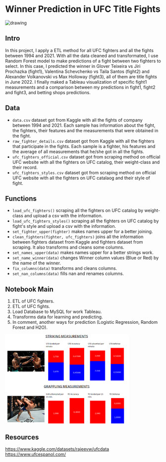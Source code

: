 # Winner Prediction in UFC Title Fights

<img src="https://soaldar.com/wp-content/uploads/2020/05/ultimate-fighting-championship-ufc-logo.png" alt="drawing" width="400"/>

## Intro

In this project, I apply a ETL method for all UFC fighters and all the fights between 1994 and 2021. With all the data cleaned and transformated, I use Random Forest model to make predictions of a fight between two fighters to select. In this case, I predicted the winner in Glover Teixeira vs Jiri Prochazka (fight1), Valentina Schevchenko vs Taila Santos (fight2) and Alexander Volkanovski vs Max Holloway (fight3), all of them are title fights in June 2022. I finally maked a Tableau visualization of specific fight1 measurements and a comparison between my predictions in fight1, fight2 and fight3, and betting shops predictions.

## Data

- `data.csv` dataset got from Kaggle with all the fights of company between 1994 and 2021. Each sample has information about the fight, the fighters, their features and the measurements that were obtained in the fight.
- `raw_fighter_details.csv` dataset got from Kaggle with all the fighters that participate in the fights. Each sample is a fighter, his features and the average of all measurements that he/she got in all the fights.
- `ufc_fighters_official.csv` dataset got from scraping method on official UFC website with all the fighters on UFC catalog, their weight-class and their record.
- `ufc_fighters_styles.csv` dataset got from scraping method on official UFC website with all the fighters on UFC catalaog and their style of fight.

## Functions

- `load_ufc_fighters()` scraping all the fighters on UFC catalog by weight-class and upload a csv with the information.
- `load_ufc_fighters_styles()` scraping all the fighters on UFC catalog by fight's style and upload a csv with the information.
- `set_fighter_upper(fighter)` makes names upper for a better joining.
- `clean_fighters(fighter, ufc_fighters)` joins all the information between fighters dataset from Kaggle and fighters dataset from scraping. It also transforms and cleans some columns.
- `set_names_upper(data)` makes names upper for a better strings work.
- `set_name_winner(data)` changes Winner column values (Blue or Red) by the name of the winner.
- `fix_columns(data)` transforms and cleans columns.
- `set_nan_columns(data)` fills nan and renames columns.

## Notebook Main

1. ETL of UFC fighters.
2. ETL of UFC fights.
3. Load Database to MySQL for work Tableau.
4. Transforms data for learning and predicting.
5. In comment, another ways for prediction (Logistic Regression, Random Forest and H2O).

<img src="https://github.com/trabalong/Savage_Project/blob/main/img/GTvsJP_measurements.png" alt="drawing" width="400"/>

## Resources

https://www.kaggle.com/datasets/rajeevw/ufcdata
https://www.ufcespanol.com/
